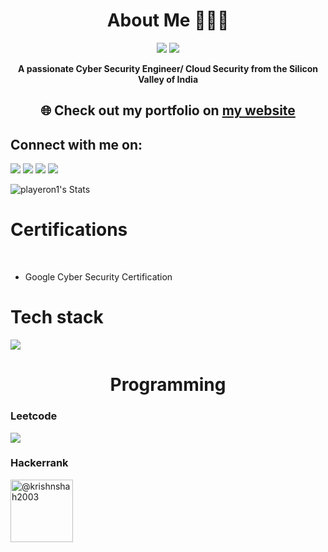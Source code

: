 <h1 align="center"><b>About Me 👨🏻‍💻</b></h1>
<p align="center"><img src = "https://img.shields.io/badge/Cyber%20Security%20Passionate%20-%20Cyber%20Security?style=for-the-badge&color=%23FFFF"> <img src = "https://img.shields.io/badge/Cloud%20Computing%20-%20Cloud%20Computing?style=for-the-badge&logoColor=%230000&logoSize=300px&labelColor=%230000&color=%23FFFF"/></p>

<p align="center"><b>A passionate Cyber Security Engineer/ Cloud Security from the Silicon Valley of India</b></p>
<h2 align="center" font-size=2vi>🌐 Check out my portfolio on <a href="https://krish-shah-umber.vercel.app/">my website</a> </h2>
<p>
  <h2 align="left"><b>Connect with me on:</b></h2>
<p>
  <a href = ""></a><img src="https://skillicons.dev/icons?i=discord"/> 
  <a href="krishnimeshshah@gmail.com target = "blank""></a><img src="https://skillicons.dev/icons?i=gmail" /> 
  <a href = "https://x.com/krish_shah10"></a><img src="https://skillicons.dev/icons?i=twitter" /> 
  <a href = "https://www.linkedin.com/in/krish-shah-cybersecurity/details/skills/"></a><img src="https://skillicons.dev/icons?i=linkedin" />
</p>

</p>

![playeron1's Stats](https://github-readme-stats.vercel.app/api?username=playeron1&theme=gotham&show_icons=true&hide_border=true&count_private=true)

<h1 align="left"><b>Certifications</b></h1><br>

- Google Cyber Security Certification


<h1 align="left"><b>Tech stack</b></h1>

<p align="left">
  <a href="https://skillicons.dev">
    <img src="https://skillicons.dev/icons?i=html,css,tailwindcss,java,python,github,git,notion,obsidian,linux,ubuntu,vscode,vercel,kali,windows" />
  </a>
  
</p>











<h1 align="center"><b>Programming</b></h1>
<p align="center">
<h3>Leetcode</h3>
<img align="center" src = "https://leetcard.jacoblin.cool/krishnshah2003?border=0&radius=20&font=Montserrat">
  <h3>Hackerrank</h3>
  <a href="https://www.hackerrank.com/@krishnshah2003" target="blank"><img align="center" src="https://raw.githubusercontent.com/rahuldkjain/github-profile-readme-generator/master/src/images/icons/Social/hackerrank.svg" alt="@krishnshah2003" height="100" width="100" /></a>
</p>





